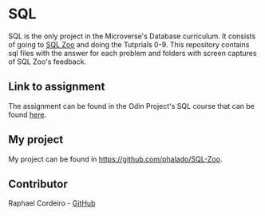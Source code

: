 # SQL
 SQL is the only project in the Microverse's Database curriculum. It consists of going to [SQL Zoo](http://sqlzoo.net/wiki/Main_Page) and doing the Tutprials 0-9. This repository contains sql files with the answer for each problem and folders with screen captures of SQL Zoo's feedback.

## Link to assignment

The assignment can be found in the Odin Project's SQL course that can be found [here](https://www.theodinproject.com/courses/databases/lessons/sql).

## My project

My project can be found in https://github.com/phalado/SQL-Zoo.

## Contributor

Raphael Cordeiro - [GitHub](https://github.com/phalado)